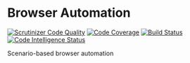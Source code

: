 # Browser Automation
[![Scrutinizer Code Quality](https://scrutinizer-ci.com/g/whera/browser-automation/badges/quality-score.png?b=master)](https://scrutinizer-ci.com/g/whera/browser-automation/?branch=master)
[![Code Coverage](https://scrutinizer-ci.com/g/whera/browser-automation/badges/coverage.png?b=master)](https://scrutinizer-ci.com/g/whera/browser-automation/?branch=master)
[![Build Status](https://scrutinizer-ci.com/g/whera/browser-automation/badges/build.png?b=master)](https://scrutinizer-ci.com/g/whera/browser-automation/build-status/master)
[![Code Intelligence Status](https://scrutinizer-ci.com/g/whera/browser-automation/badges/code-intelligence.svg?b=master)](https://scrutinizer-ci.com/code-intelligence)

Scenario-based browser automation
